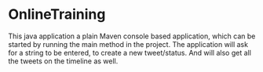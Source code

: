 # OnlineTraining
This java application a plain Maven console based application, which can be started by running the main method in the project. The application will ask for a string to be entered, to create a new tweet/status. And will also get all the tweets on the timeline as well.

